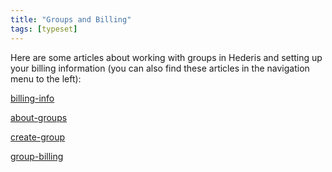 ```yaml
---
title: "Groups and Billing"
tags: [typeset]
---
```

 
<html><body><section data-type="chapter" class="hsecchapter" data-hederis-type="hsecchapter" id="intro-groups" data-pi-attrs="id: intro-groups; data-tags: typeset;" role="doc-chapter" data-tags="typeset" data-author-name=" " data-book-title=" " title="Groups and Billing"><p class="hblkp" data-hederis-type="hblkp" id="pa3WnV0KL">Here are some articles about working with groups in Hederis and setting up your billing information (you can also find these articles in the navigation menu to the left): </p><p class="hblkp" data-hederis-type="hblkp" id="pULw4MUVS"><a href="{% link _docs/billing-info.md %}" class="hspana" data-hederis-type="hspana" id="ptYsLhZr6">billing-info</a></p><p class="hblkp" data-hederis-type="hblkp" id="pM66b11Vm"><a href="{% link _docs/about-groups.md %}" class="hspana" data-hederis-type="hspana" id="pDxHfZNN7">about-groups</a></p><p class="hblkp" data-hederis-type="hblkp" id="pf7EewbLj"><a href="{% link _docs/create-group.md %}" class="hspana" data-hederis-type="hspana" id="pdO0zkx4i">create-group</a></p><p class="hblkp" data-hederis-type="hblkp" id="p53Fj0z0P"><a href="{% link _docs/group-billing.md %}" class="hspana" data-hederis-type="hspana" id="ppCbhjL47">group-billing</a></p></section></body></html>
